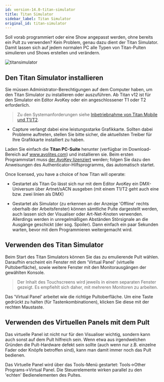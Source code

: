 ```yaml
---
id: version-14.0-titan-simulator
title: Titan Simulator
sidebar_label: Titan Simulator
original_id: titan-simulator
---
```


Soll vorab programmiert oder eine Show angepasst werden, ohne bereits
ein Pult zu verwenden? Kein Problem, genau dazu dient der Titan
Simulator. Damit lassen sich auf jedem normalen PC alle Typen von
Titan-Pulten simulieren und Shows erstellen und verändern.

![titansimulator](/docs/images/Titan-Simulator.jpeg)

Den Titan Simulator installieren
--------------------------------

Sie müssen Administrator-Berechtigungen auf dem Computer haben, um den
Titan Simulator zu installieren oder auszuführen. Ab Titan v12 ist für
den Simulator ein Editor AvoKey oder ein angeschlossener T1 oder T2
erforderlich.


> 	Zu den Systemanforderungen siehe [Inbetriebnahme von Titan Mobile und T1/T2](../titan-basics.md#inbetriebnahme-von-titan-mobile-und-t1t2).                 

- 	Capture verlangt dabei eine leistungsstarke Grafikkarte. Sollten dabei 
	Probleme auftreten, stellen Sie bitte sicher, die aktuellsten Treiber
	für Ihre Grafikkarte installiert zu haben.   

Laden Sie einfach die **Titan PC-Suite** herunter (verfügbar im
Download-Bereich auf www.avolites.com) und installieren sie. Beim ersten
Programmstart muss [der AvoKey lizenziert](../system-settings/recovering-reinstalling-the-console#software-lizenzierung) werden; folgen Sie dazu den
Anweisungen des Authenticator-Hilfsprogramms, das automatisch startet.

Once licensed, you have a choice of how Titan will operate:

-   Gestartet als Titan Go lässt sich nur mit dem Editor AvoKey ein
    DMX-Universum über Artnet/sACN ausgeben (mit einem T1/T2 geht auch
    eine bzw. zwei linien als DMX)

-   Gestartet als Simulator (zu erkennen an der Anzeige 'Offline' rechts
    oberhalb der Arbeitsfenster) können sämtliche Pulte dargestellt
    werden, auch lassen sich der Visualiser oder Art-Net-Knoten
    verwenden. Allerdings werden in unregelmäßigen Abständen Störsignale
    an die Ausgänge geschickt (der sog. Spoiler). Dann einfach ein paar
    Sekunden warten, bevor mit dem Programmieren weitergemacht wird.

Verwenden des Titan Simulator
-----------------------------

Beim Start des Titan Simulators können Sie das zu emulierende Pult
wählen. Daraufhin erscheint ein Fenster mit dem 'Virtual Panel'
(virtuelle Pultoberfläche), sowie weitere Fenster mit den
Monitorausgängen der gewählten Konsole.

> Der Inhalt des Touchscreens wird jeweils in einem separaten Fenster gezeigt. Es empfiehlt sich daher, mit mehreren Monitoren zu arbeiten.

Das 'Virtual Panel' arbeitet wie die richtige Pultoberfläche. Um eine
Taste gedrückt zu halten (für Tastenkombinationen), klicken Sie diese
mit der rechten Maustaste.

Verwenden des Virtuellen Panels mit dem Pult
--------------------------------------------

Das virtuelle Panel ist nicht nur für den Visualiser wichtig, sondern
kann auch sonst auf dem Pult hilfreich sein. Wenn etwa aus irgendwelchen
Gründen die Pult-Hardware defekt sein sollte (auch wenn nur z.B.
einzelne Fader oder Knöpfe betroffen sind), kann man damit immer noch
das Pult bedienen.

Das Virtuelle Panel wird über das Tools-Menü gestartet: Tools-\>Other
Programs-\>Virtual Panel. Die Steuerelemente wirken parallel zu den
'echten' Bedienelementen des Pultes.
